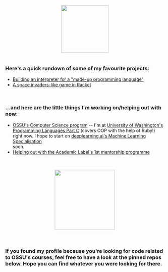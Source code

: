 <div id="header" align="center">
  <img src="http://i63.servimg.com/u/f63/12/53/83/84/ani10.gif" width="150"/>
</div>

<br>

<div id="main_content">
  <h3>Here's a quick rundown of some of my favourite projects:</h3>
  <ul>
    <li><a href="https://github.com/ozervesh/UW-Programming-Languages/blob/main/Homeworks/Homework%205/hw5.rkt">Building an interpreter for a "made-up programming language"</a></li>
    <li><a href="https://github.com/ozervesh/UBCx-HtCx/blob/master/Final%20Projects/Space%20Invaders%20(HtC1x)/space-invaders-without-function-templates.rkt">A space invaders-like game in Racket</a></li>
  </ul>
  
  <br>
  
  <h3>...and here are the little things I'm working on/helping out with now:</h3>
  <ul>
    <li><a href="https://www.github.com/ossu/computer-science">OSSU's Computer Science program</a> -- I'm at <a href="https://www.coursera.org/learn/programming-languages-part-c">University of Washington's Programming Languages Part C</a> (covers OOP with the help of Ruby!) right now. I hope to start on <a href="https://www.coursera.org/learn/machine-learning">deeplearning.ai's Machine Learning Specialisation</a></li> soon.
    <li><a href="https://theacadlabel.com">Helping out with the Academic Label's 1st mentorship programme</a></li>
  </ul>
</div>


<br>
<br>

<div id="stats" align="center">
  <a href="https://github.com/anuraghazra/github-readme-stats">
    <img src="https://github-readme-stats.vercel.app/api/top-langs/?username=ozervesh&layout=compact&theme=dark" height="190"/>
  </a>
</div>

<br>
<br>

<h3>If you found my profile because you're looking for code related to OSSU's courses, feel free to have a look at the pinned repos below. Hope you can find whatever you were looking for there.</h3>
